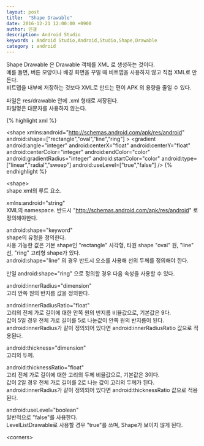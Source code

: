 ```yaml
---
layout: post
title:  "Shape Drawable"
date: 2016-12-21 12:00:00 +0900
author: 민갤
description: Android Studio 
keywords : Android Studio,Android,Studio,Shape,Drawable
category : android
---
```


Shape Drawable 은 Drawable 객체를 XML 로 생성하는 것이다.<br>
예를 들면, 버튼 모양이나 배경 화면을 꾸밀 때 비트맵을 사용하지 않고 직접 XML로 만든다.<br>
비트맵을 내부에 저장하는 것보다 XML로 만드는 편이 APK 의 용량을 줄일 수 있다.<br>

파일은 <span class="blue">res/drawable</span> 안에 <span class="blue">.xml</span> 형태로 저장된다.<br>
파일명은 대문자를 사용하지 않는다.<br>

{% highlight xml %}
<!--syntax-->

<?xml version="1.0" encoding="utf-8"?>
<shape
    xmlns:android="http://schemas.android.com/apk/res/android"
    android:shape=["rectangle","oval","line","ring"] >
    <corners
        android:radius="integer"
        android:topLeftRadius="integer"
        android:topRightRadius="integer"
        android:bottomLeftRadius="integer"
        android:bottomRightRadius="integer" />
    <gradient
        android:angle="integer"
        android:centerX="float"
        android:centerY="float"
        android:centerColor="integer"
        android:endColor="color"
        android:gradientRadius="integer"
        android:startColor="color"
        android:type=["linear","radial","sweep"]
        android:useLevel=["true","false"] />
    <padding
        android:left="integer"
        android:top="integer"
        android:right="integer"
        android:bottom="integer" />
    <size
        android:width="integer"
        android:height="integer" />
    <solid
        android:color="color" />
    <stroke
        android:width="integer"
        android:color="color"
        android:dashWidth="integer"
        android:dashGap="integer" />
</shape>
{% endhighlight %}


<span class="red">&lt;shape&gt;</span><br>
shape xml의 루트 요소.

<span class="blue">xmlns:android</span>="string"<br>
XML의 namespace. 반드시 "http://schemas.android.com/apk/res/android" 로 정의해야한다.<br>

<span class="blue">android:shape</span>="keyword"<br>
shape의 유형을 정의한다. <br>
사용 가능한 값은 기본 shape인 "rectangle" 사각형, 타원 shape "oval" 원, "line" 선, "ring" 고리형 shape가 있다.<br>
android:shape="line" 의 경우 반드시 <stroke> 요소를 사용해 선의 두께를 정의해야 한다.<br>

만일 android:shape="ring" 으로 정의할 경우 다음 속성을 사용할 수 있다.<br>

<span class="blue">android:innerRadius</span>="dimension"<br>
고리 안쪽 원의 반지름 값을 정의한다.<br>

<span class="blue">android:innerRadiusRatio</span>="float"<br>
고리의 전체 가로 길이에 대한 안쪽 원의 반지름 비율값으로, 기본값은 9다.<br>
값이 5일 경우 전체 가로 길이를 5로 나눈값이 안쪽 원의 반지름이 된다.<br>
android:innerRadius가 같이 정의되어 있다면 android:innerRadiusRatio 값으로 적용된다.<br>

<span class="blue">android:thickness</span>="dimension"<br>
고리의 두께.

<span class="blue">android:thicknessRatio</span>="float"<br>
고리 전체 가로 길이에 대한 고리의 두께 비율값으로, 기본값은 3이다.<br>
값이 2일 경우 전체 가로 길이를 2로 나눈 값이 고리의 두께가 된다.<br>
android:innerRadius가 같이 정의되어 있다면 android:thicknessRatio 값으로 적용된다.<br>

<span class="blue">android:useLevel</span>="boolean"<br>
일반적으로 "false"를 사용한다.<br>
LevelListDrawable로 사용할 경우 "true"를 쓰며, Shape가 보이지 않게 된다.<br>

&lt;corners&gt;